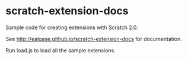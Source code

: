 scratch-extension-docs
======================

Sample code for creating extensions with Scratch 2.0.

See http://ealgase.github.io/scratch-extension-docs for documentation.

Run load.js to load all the sample extensions.
